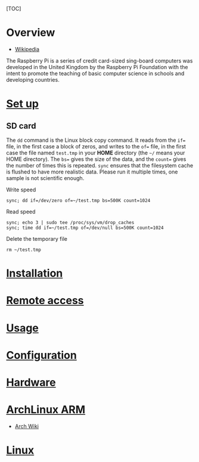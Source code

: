 [TOC]

# Overview
- [Wikipedia](https://en.wikipedia.org/wiki/Raspberry_Pi)

The Raspberry Pi is a series of credit card-sized sing-board computers was developed in the United Kingdom by the Raspberry Pi Foundation with the intent to promote the teaching of basic computer science in schools and developing countries.

# [Set up](https://www.raspberrypi.org/documentation/setup/)
## SD card
The `dd` command is the Linux block copy command. It reads from the `if=` file, in the first case a block of zeros, and writes to the `of=` file, in the first case the file named `test.tmp` in your **HOME** directory (the `~/` means your HOME directory). The `bs=` gives the size of the data, and the `count=` gives the number of times this is repeated. `sync` ensures that the filesystem cache is flushed to have more realistic data. Please run it multiple times, one sample is not scientific enough.

Write speed

	sync; dd if=/dev/zero of=~/test.tmp bs=500K count=1024

Read speed

	sync; echo 3 | sudo tee /proc/sys/vm/drop_caches
	sync; time dd if=~/test.tmp of=/dev/null bs=500K count=1024

Delete the temporary file

	rm ~/test.tmp

# [Installation](https://www.raspberrypi.org/documentation/installation/)

# [Remote access](https://www.raspberrypi.org/documentation/remote-access/)

# [Usage](https://www.raspberrypi.org/documentation/usage/)

# [Configuration](https://www.raspberrypi.org/documentation/configuration/)

# [Hardware](https://www.raspberrypi.org/documentation/hardware/raspberrypi/README.md)

# [ArchLinux ARM](https://archlinuxarm.org/)
- [Arch Wiki](https://wiki.archlinux.org/index.php/Raspberry_Pi)

# [Linux](https://www.raspberrypi.org/documentation/linux/)
